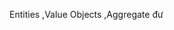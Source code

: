[](0.0.TrangBia.md)
[](0.1.DanhSach.md)
[](0.2.LoiCamOn_LoiMoDau.md)

[](1.0.GioiThieuChung.md)
[](1.1.GioiThieuMicroservice.md)
[](1.2.GioiThieuBaiToanHoaDonDienTu.md)
[](1.3.GioiThieuDDD.md)

[](2.0.ApDungDDDVoiBaiToanNghiepVu.md)

[](3.0.TrienKhaiKienTrucMicroservice.md)

[](0.9.KetLuan_TongKet.md)
[](_.TaiLieuThamKhao.md)


<!--! mẫu chiến lược (Strategic patterns)-->
<!--!Phân rã các miền phức tạp (Decomposition of complex domains)-->

Entities ,Value Objects ,Aggregate đư

<!--!Mẫu nhà xưởng (Factory Pattern)-->

<!--mẫu kho lưu trữ (Repository Pattern)-->

<!--Domain Services dịch vụ miền-->
<!--Domain Service Pattern-->
<!--Characteristics of Domain Services đặc điểm-->

<!--Dịch vụ ứng dụng (app sẻvice)-->

<!--Dịch vụ cơ sở hạ tầng-->
<!---->
